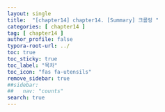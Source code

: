 ```yaml
---
layout: single
title:  "[chapter14] chapter14. [Summary] 크롤링 "
categories: [ chapter14 ]
tag: [ chapter14 ]
author_profile: false
typora-root-url: ../
toc: true
toc_sticky: true
toc_label: "목차"
toc_icon: "fas fa-utensils" 
remove_sidebar: true
##sidebar:
##   nav: "counts"
search: true	
---
```


